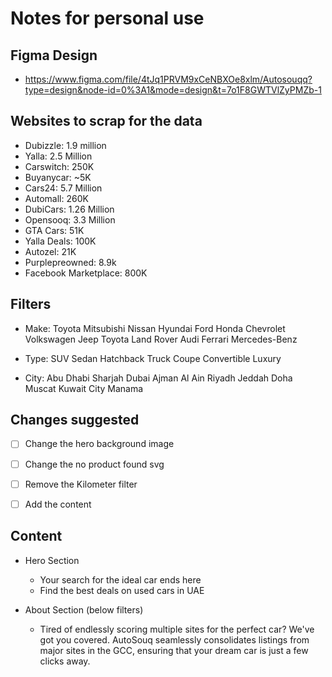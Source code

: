 # Notes for personal use

## Figma Design

- https://www.figma.com/file/4tJq1PRVM9xCeNBXOe8xlm/Autosouqq?type=design&node-id=0%3A1&mode=design&t=7o1F8GWTVlZyPMZb-1

## Websites to scrap for the data

- Dubizzle: 1.9 million
- Yalla: 2.5 Million
- Carswitch: 250K
- Buyanycar: ~5K
- Cars24: 5.7 Million
- Automall: 260K
- DubiCars: 1.26 Million
- Opensooq: 3.3 Million
- GTA Cars: 51K
- Yalla Deals: 100K
- Autozel: 21K
- Purplepreowned: 8.9k
- Facebook Marketplace: 800K

## Filters

- Make:
  Toyota
  Mitsubishi
  Nissan
  Hyundai
  Ford
  Honda
  Chevrolet
  Volkswagen
  Jeep
  Toyota
  Land Rover
  Audi
  Ferrari
  Mercedes-Benz

- Type:
  SUV
  Sedan
  Hatchback
  Truck
  Coupe
  Convertible
  Luxury

- City:
  Abu Dhabi
  Sharjah
  Dubai
  Ajman
  Al Ain
  Riyadh
  Jeddah
  Doha
  Muscat
  Kuwait City
  Manama

## Changes suggested

- [ ] Change the hero background image
- [ ] Change the no product found svg
- [ ] Remove the Kilometer filter
- [ ] Add the content 



## Content

- Hero Section
    - Your search for the ideal car ends here
    - Find the best deals on used cars in UAE

- About Section (below filters)
    - Tired of endlessly scoring multiple sites for the perfect car? We've got you covered. AutoSouq seamlessly consolidates listings from major sites in the GCC, ensuring that your dream car is just a few clicks away.
